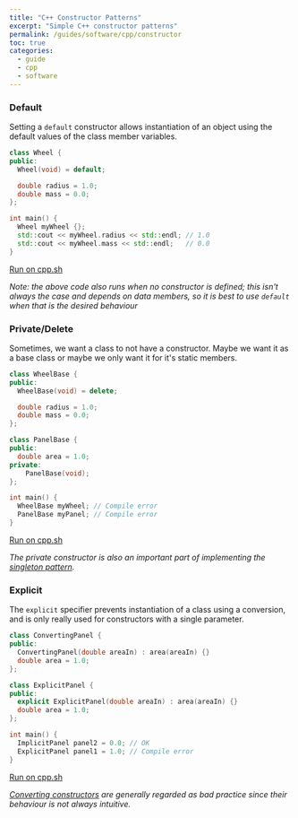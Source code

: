 ```yaml
---
title: "C++ Constructor Patterns"
excerpt: "Simple C++ constructor patterns"
permalink: /guides/software/cpp/constructor
toc: true
categories:
  - guide
  - cpp
  - software
---
```


### Default

Setting a `default` constructor allows instantiation of an object using the default values of the class member variables.

```cpp
class Wheel {
public:
  Wheel(void) = default;

  double radius = 1.0;
  double mass = 0.0;
};

int main() {
  Wheel myWheel {};
  std::cout << myWheel.radius << std::endl; // 1.0 
  std::cout << myWheel.mass << std::endl;   // 0.0
}
```
[Run on cpp.sh](http://cpp.sh/4lcf2)

*Note: the above code also runs when no constructor is defined; this isn't always the case and depends on data members, so it is best to use `default` when that is the desired behaviour*

### Private/Delete

Sometimes, we want a class to not have a constructor. Maybe we want it as a base class or maybe we only want it for it's static members.

```cpp
class WheelBase {
public:
  WheelBase(void) = delete;

  double radius = 1.0;
  double mass = 0.0;
};

class PanelBase {
public:
  double area = 1.0;
private:
    PanelBase(void);
};

int main() {
  WheelBase myWheel; // Compile error
  PanelBase myPanel; // Compile error
}
```
[Run on cpp.sh](http://cpp.sh/37cbhv)

*The private constructor is also an important part of implementing the [singleton pattern](https://stackoverflow.com/questions/1008019/c-singleton-design-pattern).*

### Explicit

The `explicit` specifier prevents instantiation of a class using a conversion, and is only really used for constructors with a single parameter.

```cpp
class ConvertingPanel {
public:
  ConvertingPanel(double areaIn) : area(areaIn) {}
  double area = 1.0;
};

class ExplicitPanel {
public:
  explicit ExplicitPanel(double areaIn) : area(areaIn) {}
  double area = 1.0;
};

int main() {
  ImplicitPanel panel2 = 0.0; // OK
  ExplicitPanel panel1 = 1.0; // Compile error
}
```
[Run on cpp.sh](http://cpp.sh/37sid)

*[Converting constructors](https://en.cppreference.com/w/cpp/language/converting_constructor) are generally regarded as bad practice since their behaviour is not always intuitive.*


